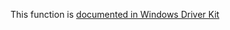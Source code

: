 This function is [documented in Windows Driver Kit](https://learn.microsoft.com/en-us/windows-hardware/drivers/ddi/wdm/nf-wdm-rtlushortbyteswap)
